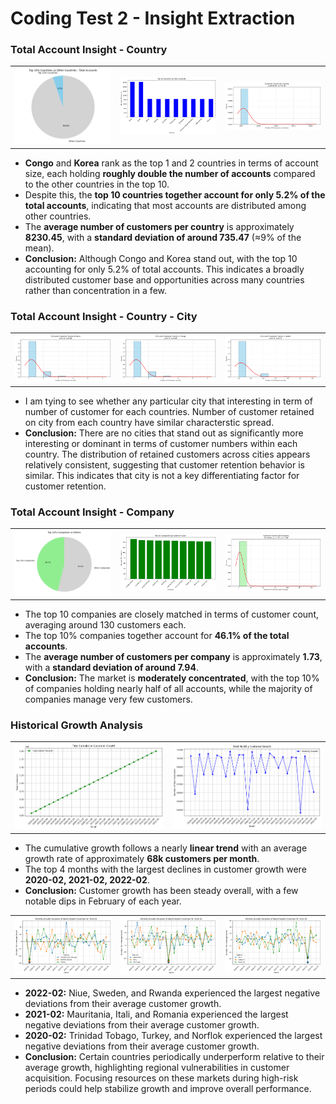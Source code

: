 # Coding Test 2 - Insight Extraction

### Total Account Insight - Country

<table>
  <tr>
    <td><img src="./media/coding_test_2/2.png" alt="Image 1" width="500"></td>
    <td><img src="./media/coding_test_2/1.png" alt="Image 2" width="500"></td>
    <td><img src="./media/coding_test_2/15.png" alt="Image 3" width="500"></td>
  </tr>
</table>


- **Congo** and **Korea** rank as the top 1 and 2 countries in terms of account size, each holding **roughly double the number of accounts** compared to the other countries in the top 10.  
- Despite this, the **top 10 countries together account for only 5.2% of the total accounts**, indicating that most accounts are distributed among other countries.  
- The **average number of customers per country** is approximately **8230.45**, with a **standard deviation of around 735.47** (≈9% of the mean).  
- **Conclusion:** Although Congo and Korea stand out, with the top 10 accounting for only 5.2% of total accounts. This indicates a broadly distributed customer base and opportunities across many countries rather than concentration in a few.


### Total Account Insight - Country - City

<table>
  <tr>
    <td><img src="./media/coding_test_2/3.png" alt="Image 4" width="500"></td>
    <td><img src="./media/coding_test_2/4.png" alt="Image 5" width="500"></td>
    <td><img src="./media/coding_test_2/5.png" alt="Image 6" width="500"></td>
  </tr>
</table>

- I am tying to see whether any particular city that interesting in term of number of customer for each countries. Number of customer retained on city from each country have similar characterstic spread.
- **Conclusion:** There are no cities that stand out as significantly more interesting or dominant in terms of customer numbers within each country. The distribution of retained customers across cities appears relatively consistent, suggesting that customer retention behavior is similar. This indicates that city is not a key differentiating factor for customer retention.


### Total Account Insight - Company

<table>
  <tr>
    <td><img src="./media/coding_test_2/9.png" alt="Image 10" width="500"></td>
    <td><img src="./media/coding_test_2/6.png" alt="Image 7" width="500"></td>
    <td><img src="./media/coding_test_2/8.png" alt="Image 9" width="500"></td>
  </tr>
</table>

- The top 10 companies are closely matched in terms of customer count, averaging around 130 customers each.
- The top 10% companies together account for **46.1% of the total accounts**.
- The **average number of customers per company** is approximately **1.73**, with a **standard deviation of around 7.94**.  
- **Conclusion:** The market is **moderately concentrated**, with the top 10% of companies holding nearly half of all accounts, while the majority of companies manage very few customers.

### Historical Growth Analysis

<table>
  <tr>
    <td><img src="./media/coding_test_2/11.png" alt="Image 11" width="500"></td>
    <td><img src="./media/coding_test_2/10.png" alt="Image 12" width="500"></td>
  </tr>
</table>

- The cumulative growth follows a nearly **linear trend** with an average growth rate of approximately **68k customers per month**.
- The top 4 months with the largest declines in customer growth were **2020-02, 2021-02, 2022-02**.
- **Conclusion:** Customer growth has been steady overall, with a few notable dips in February of each year.

<table>
  <tr>
    <td><img src="./media/coding_test_2/14.png" alt="Image 12" width="500"></td>
    <td><img src="./media/coding_test_2/13.png" alt="Image 13" width="500"></td>
    <td><img src="./media/coding_test_2/12.png" alt="Image 14" width="500"></td>
  </tr>
</table>

- **2022-02:** Niue, Sweden, and Rwanda experienced the largest negative deviations from their average customer growth.  
- **2021-02:** Mauritania, Itali, and Romania experienced the largest negative deviations from their average customer growth.  
- **2020-02:** Trinidad Tobago, Turkey, and Norflok experienced the largest negative deviations from their average customer growth.     
- **Conclusion:** Certain countries periodically underperform relative to their average growth, highlighting regional vulnerabilities in customer acquisition. Focusing resources on these markets during high-risk periods could help stabilize growth and improve overall performance.
